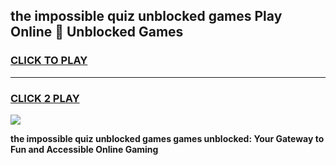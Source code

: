 
## the impossible quiz unblocked games Play Online 👋 Unblocked Games
<h3>
<a href="https://premium.freeplayer.one?title=the_impossible_quiz_unblocked_games&ref=19F">CLICK TO PLAY</a></h3>
<hr>

<h3>
<a href="https://premium.freeplayer.one?title=the_impossible_quiz_unblocked_games&ref=19F">CLICK 2 PLAY</a>
  
</h3>

<a href="https://premium.freeplayer.one?title=the_impossible_quiz_unblocked_games&ref=19F"><img src="https://clearcache.store/games.png"></a>


**the impossible quiz unblocked games games unblocked: Your Gateway to Fun and Accessible Online Gaming**
